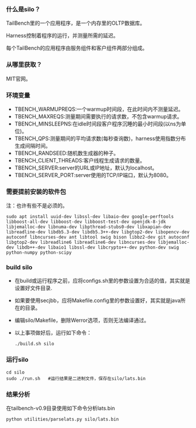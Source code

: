 ### 什么是silo？

TailBench里的一个应用程序，是一个内存里的OLTP数据库。

Harness控制着程序的运行，并测量所需的延迟。

每个TailBench的应用程序由服务组件和客户组件两部分组成。

### 从哪里获取？

MIT官网。

### 环境变量

- TBENCH_WARMUPREQS:一个warmup时间段，在此时间内不测量延迟。
- TBENCH_MAXREQS:测量期间需要执行的请求数，不包含warmup请求。
- TBENCH_MINSLEEPNS:在idle时间段客户程序沉睡的最小时间段(以ns为单位)。
- TBENCH_QPS:测量期间的平均请求数(每秒查询数)，harness使用指数分布生成间隔时间。
- TBENCH_RANDSEED:随机数生成器的种子。
- TBENCH_CLIENT_THREADS:客户线程生成请求的数量。
- TBENCH_SERVER:server的URL或IP地址，默认为localhost。
- TBENCH_SERVER_PORT:server使用的TCP/IP端口，默认为8080。

### 需要提前安装的软件包

注：也许有些不是必须的。

```
sudo apt install uuid-dev libssl-dev libaio-dev google-perftools libboost-all-dev libboost-dev libboost-test-dev openjdk-8-jdk libjemalloc-dev libnuma-dev libpthread-stubs0-dev libxapian-dev libreadline-dev libdb5.3-dev libdb5.3++-dev libgtop2-dev libopencv-dev autoconf libncurses-dev ant libtool swig bison libbz2-dev git autoconf libgtop2-dev libreadline6 libreadline6-dev libncurses-dev libjemalloc-dev libdb++-dev libaio1 libssl-dev libcrypto++-dev python-dev swig python-numpy python-scipy
```
### build silo

- 在build或运行程序之前，应将configs.sh里的参数设置为合适的值，其实就是设置好文件目录.

- 如果要使用secjbb，应将Makefile.config里的参数设置好，其实就是java所在的目录。

- 编辑silo/Makefile，删除Werror选项，否则无法编译通过。

- 以上事项做好后，运行如下命令：

  `./build.sh silo`
### 运行silo
```
cd silo
sudo ./run.sh	#运行结果是二进制文件，保存在silo/lats.bin
```

### 结果分析

在tailbench-v0.9目录使用如下命令分析lats.bin

`python utilities/parselats.py silo/lats.bin`
